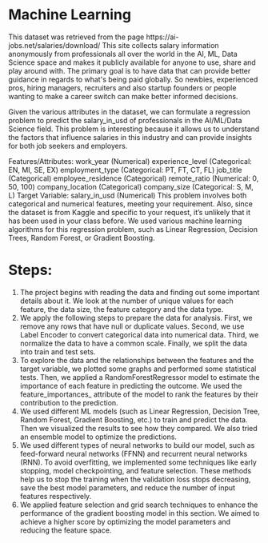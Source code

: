 <h1>Machine Learning </h1>
<p> This dataset was retrieved from the page https://ai-jobs.net/salaries/download/
This site collects salary information anonymously from professionals all over the world in the AI, ML, Data Science space and makes it publicly available for anyone to use, share and play around with.
The primary goal is to have data that can provide better guidance in regards to what's being paid globally. So newbies, experienced pros, hiring managers, recruiters and also startup founders or people wanting to make a career switch can make better informed decisions.
</p>
<p>
Given the various attributes in the dataset, we can formulate a regression problem to predict the salary_in_usd of professionals in the AI/ML/Data Science field. This problem is interesting because it allows us to understand the factors that influence salaries in this industry and can provide insights for both job seekers and employers.
</p>
<p>
Features/Attributes:
work_year (Numerical)
experience_level (Categorical: EN, MI, SE, EX)
employment_type (Categorical: PT, FT, CT, FL)
job_title (Categorical)
employee_residence (Categorical)
remote_ratio (Numerical: 0, 50, 100)
company_location (Categorical)
company_size (Categorical: S, M, L)
Target Variable:
salary_in_usd (Numerical)
This problem involves both categorical and numerical features, meeting your requirement. Also, since the dataset is from Kaggle and specific to your request, it’s unlikely that it has been used in your class before.
We used various machine learning algorithms for this regression problem, such as Linear Regression, Decision Trees, Random Forest, or Gradient Boosting.
</p>
<h1>Steps:</h1>
<div>
  <ol>
    <li>The project begins with reading the data and finding out some important details about it. We look at the number of unique values for each feature, the data size, the feature category and the data type.</li>
    <li>We apply the following steps to prepare the data for analysis. First, we remove any rows that have null or duplicate values. Second, we use Label Encoder to convert categorical data into numerical data. Third, we normalize the data to have a common scale. Finally, we split the data into train and test sets.</li>
    <li>To explore the data and the relationships between the features and the target variable, we plotted some graphs and performed some statistical tests. Then, we applied a RandomForestRegressor model to estimate the importance of each feature in predicting the outcome. We used the feature_importances_ attribute of the model to rank the features by their contribution to the prediction. </li>
    <li>We used different ML models (such as Linear Regression, Decision Tree, Random Forest, Gradient Boosting, etc.) to train and predict the data. Then we visualized the results to see how they compared. We also tried an ensemble model to optimize the predictions.</li>
    <li>We used different types of neural networks to build our model, such as feed-forward neural networks (FFNN) and recurrent neural networks (RNN). To avoid overfitting, we implemented some techniques like early stopping, model checkpointing, and feature selection. These methods help us to stop the training when the validation loss stops decreasing, save the best model parameters, and reduce the number of input features respectively.</li>
    <li>We applied feature selection and grid search techniques to enhance the performance of the gradient boosting model in this section. We aimed to achieve a higher score by optimizing the model parameters and reducing the feature space.</li>
  </ol>
</div>
